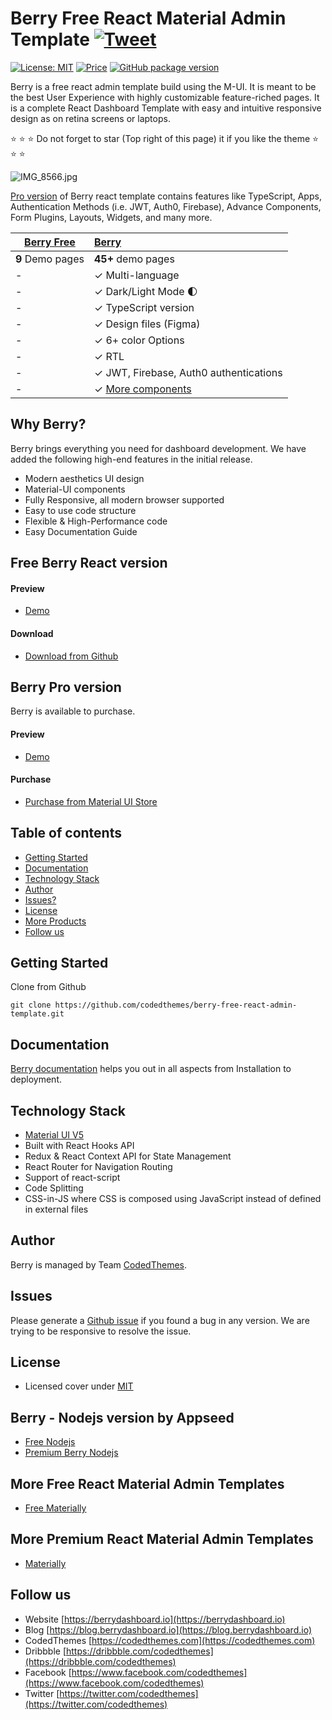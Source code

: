 # Berry Free React Material Admin Template [![Tweet](https://img.shields.io/twitter/url/http/shields.io.svg?style=social)](https://twitter.com/intent/tweet?text=Get%20Berry%20React%20-%20The%20most%20beautiful%20Material%20designed%20Admin%20Dashboard%20Template%20&url=https://berrydashboard.io&via=codedthemes&hashtags=reactjs,webdev,developers,javascript)

[![License: MIT](https://img.shields.io/badge/License-MIT-yellow.svg)](https://opensource.org/licenses/MIT)
[![Price](https://img.shields.io/badge/price-FREE-0098f7.svg)](https://github.com/codedthemes/berry-free-react-admin-template/blob/main/LICENSE)
[![GitHub package version](https://img.shields.io/github/package-json/v/codedthemes/berry-free-react-admin-template)](https://github.com/codedthemes/berry-free-react-admin-template/)

Berry is a free react admin template build using the M-UI. It is meant to be the best User Experience with highly customizable feature-riched pages. It is a complete React Dashboard Template with easy and intuitive responsive design as on retina screens or laptops.

:star: :star: :star: Do not forget to star (Top right of this page) it if you like the theme :star: :star: :star:

![IMG_8566.jpg](https://berrydashboard.io/imp-images/berry-github-free-repo-1.jpg)

[Pro version](https://berrydashboard.io) of Berry react template contains features like TypeScript, Apps, Authentication Methods (i.e. JWT, Auth0, Firebase), Advance Components, Form Plugins, Layouts, Widgets, and many more.

| [Berry Free](https://berry-free-react-admin-template-git-v20-codedthemes.vercel.app/) | [Berry](https://material-ui.com/store/items/berry-react-material-admin/) |
| ------------------------------------------------------------------------------------- | :----------------------------------------------------------------------- |
| **9** Demo pages                                                                      | **45+** demo pages                                                       |
| -                                                                                     | ✓ Multi-language                                                         |
| -                                                                                     | ✓ Dark/Light Mode 🌓                                                     |
| -                                                                                     | ✓ TypeScript version                                                     |
| -                                                                                     | ✓ Design files (Figma)                                                   |
| -                                                                                     | ✓ 6+ color Options                                                       |
| -                                                                                     | ✓ RTL                                                                    |
| -                                                                                     | ✓ JWT, Firebase, Auth0 authentications                                   |
| -                                                                                     | ✓ [More components](https://berrydashboard.io/dashboard/default)         |

## Why Berry?

Berry brings everything you need for dashboard development. We have added the following high-end features in the initial release.

-   Modern aesthetics UI design
-   Material-UI components
-   Fully Responsive, all modern browser supported
-   Easy to use code structure
-   Flexible & High-Performance code
-   Easy Documentation Guide

## Free Berry React version

#### Preview

-   [Demo](https://berry-free-react-admin-template-git-v20-codedthemes.vercel.app/)

#### Download

-   [Download from Github](https://github.com/codedthemes/berry-free-react-admin-template)

## Berry Pro version

Berry is available to purchase.

#### Preview

-   [Demo](https://berrydashboard.io)

#### Purchase

-   [Purchase from Material UI Store](https://material-ui.com/store/items/berry-react-material-admin/)

## Table of contents

-   [Getting Started](#getting-started)
-   [Documentation](#documentation)
-   [Technology Stack](#technology-stack)
-   [Author](#author)
-   [Issues?](#issues)
-   [License](#license)
-   [More Products](#more-free-react-material-admin-templates)
-   [Follow us](#follow-us)

## Getting Started

Clone from Github

```
git clone https://github.com/codedthemes/berry-free-react-admin-template.git
```

## Documentation

[Berry documentation](https://codedthemes.gitbook.io/berry/) helps you out in all aspects from Installation to deployment.

## Technology Stack

-   [Material UI V5](https://material-ui.com/)
-   Built with React Hooks API
-   Redux & React Context API for State Management
-   React Router for Navigation Routing
-   Support of react-script
-   Code Splitting
-   CSS-in-JS where CSS is composed using JavaScript instead of defined in external files

## Author

Berry is managed by Team [CodedThemes](https://codedthemes.com).

## Issues

Please generate a [Github issue](https://github.com/codedthemes/berry-free-react-admin-template/issues) if you found a bug in any version. We are trying to be responsive to resolve the issue.

## License

-   Licensed cover under [MIT](https://github.com/codedthemes/datta-able-bootstrap-dashboard/blob/master/LICENSE)

## Berry - Nodejs version by Appseed

-   [Free Nodejs](https://appseed.us/product/react-node-js-berry-dashboard)
-   [Premium Berry Nodejs](https://appseed.us/full-stack/react-berry-dashboard)

## More Free React Material Admin Templates

-   [Free Materially](https://codedthemes.com/item/materially-free-reactjs-admin-template/)

## More Premium React Material Admin Templates

-   [Materially](https://codedthemes.com/item/materially-reactjs-admin-dashboard/)

## Follow us

-   Website [https://berrydashboard.io](https://berrydashboard.io)
-   Blog [https://blog.berrydashboard.io](https://blog.berrydashboard.io)
-   CodedThemes [https://codedthemes.com](https://codedthemes.com)
-   Dribbble [https://dribbble.com/codedthemes](https://dribbble.com/codedthemes)
-   Facebook [https://www.facebook.com/codedthemes](https://www.facebook.com/codedthemes)
-   Twitter [https://twitter.com/codedthemes](https://twitter.com/codedthemes)
